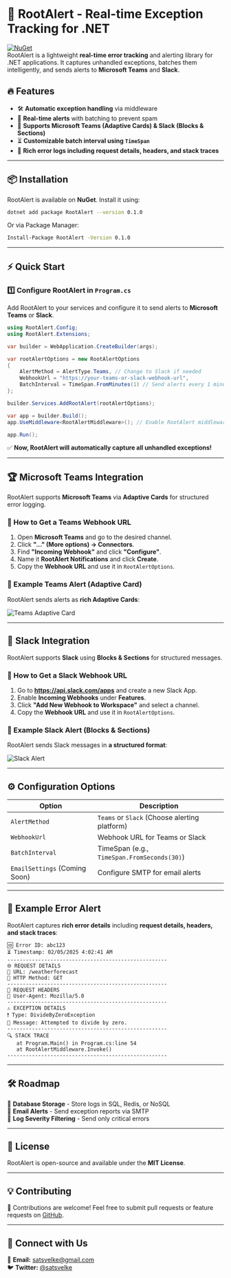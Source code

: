 # 🚀 RootAlert - Real-time Exception Tracking for .NET  
[![NuGet](https://img.shields.io/nuget/v/RootAlert.svg)](https://www.nuget.org/packages/RootAlert/0.1.0)  
RootAlert is a lightweight **real-time error tracking** and alerting library for .NET applications. It captures unhandled exceptions, batches them intelligently, and sends alerts to **Microsoft Teams** and **Slack**.

## 🔥 Features
- 🛠 **Automatic exception handling** via middleware  
- 🚀 **Real-time alerts** with batching to prevent spam  
- 📡 **Supports Microsoft Teams (Adaptive Cards) & Slack (Blocks & Sections)**  
- ⏳ **Customizable batch interval using `TimeSpan`**  
- 📩 **Rich error logs including request details, headers, and stack traces**  

---

## 📦 Installation
RootAlert is available on **NuGet**. Install it using:

```sh
dotnet add package RootAlert --version 0.1.0
```

Or via Package Manager:
```sh
Install-Package RootAlert -Version 0.1.0
```

---

## ⚡ Quick Start

### **1️⃣ Configure RootAlert in `Program.cs`**
Add RootAlert to your services and configure it to send alerts to **Microsoft Teams** or **Slack**.

```csharp
using RootAlert.Config;
using RootAlert.Extensions;

var builder = WebApplication.CreateBuilder(args);

var rootAlertOptions = new RootAlertOptions
{
    AlertMethod = AlertType.Teams, // Change to Slack if needed
    WebhookUrl = "https://your-teams-or-slack-webhook-url",
    BatchInterval = TimeSpan.FromMinutes(1) // Send alerts every 1 minute
};

builder.Services.AddRootAlert(rootAlertOptions);

var app = builder.Build();
app.UseMiddleware<RootAlertMiddleware>(); // Enable RootAlert middleware

app.Run();
```

✅ **Now, RootAlert will automatically capture all unhandled exceptions!**  

---

## 🏆 Microsoft Teams Integration
RootAlert supports **Microsoft Teams** via **Adaptive Cards** for structured error logging.

### **🔹 How to Get a Teams Webhook URL**
1. Open **Microsoft Teams** and go to the desired channel.  
2. Click **"…" (More options) → Connectors**.  
3. Find **"Incoming Webhook"** and click **"Configure"**.  
4. Name it **RootAlert Notifications** and click **Create**.  
5. Copy the **Webhook URL** and use it in `RootAlertOptions`.

### **🔹 Example Teams Alert (Adaptive Card)**
RootAlert sends alerts as **rich Adaptive Cards**:

![Teams Adaptive Card](https://user-images.githubusercontent.com/example/teams-card.png)

---

## 💬 Slack Integration
RootAlert supports **Slack** using **Blocks & Sections** for structured messages.

### **🔹 How to Get a Slack Webhook URL**
1. Go to **https://api.slack.com/apps** and create a new Slack App.  
2. Enable **Incoming Webhooks** under **Features**.  
3. Click **"Add New Webhook to Workspace"** and select a channel.  
4. Copy the **Webhook URL** and use it in `RootAlertOptions`.

### **🔹 Example Slack Alert (Blocks & Sections)**
RootAlert sends Slack messages in **a structured format**:

![Slack Alert](https://user-images.githubusercontent.com/example/slack-message.png)

---

## ⚙️ Configuration Options
| Option                        | Description                                   |
| ----------------------------- | --------------------------------------------- |
| `AlertMethod`                 | `Teams` or `Slack` (Choose alerting platform) |
| `WebhookUrl`                  | Webhook URL for Teams or Slack                |
| `BatchInterval`               | TimeSpan (e.g., `TimeSpan.FromSeconds(30)`)   |
| `EmailSettings` (Coming Soon) | Configure SMTP for email alerts               |

---

## 🚨 Example Error Alert
RootAlert captures **rich error details** including **request details, headers, and stack traces**:

```
🆔 Error ID: abc123
⏳ Timestamp: 02/05/2025 4:02:41 AM
----------------------------------------------------
🌐 REQUEST DETAILS
🔗 URL: /weatherforecast
📡 HTTP Method: GET
----------------------------------------------------
📩 REQUEST HEADERS
📝 User-Agent: Mozilla/5.0
----------------------------------------------------
⚠️ EXCEPTION DETAILS
❗ Type: DivideByZeroException
💬 Message: Attempted to divide by zero.
----------------------------------------------------
🔍 STACK TRACE
   at Program.Main() in Program.cs:line 54
   at RootAlertMiddleware.Invoke()
----------------------------------------------------
```

---

## 🛠 Roadmap
🔹 **Database Storage** - Store logs in SQL, Redis, or NoSQL  
🔹 **Email Alerts** - Send exception reports via SMTP  
🔹 **Log Severity Filtering** - Send only critical errors  

---

## 📜 License
RootAlert is open-source and available under the **MIT License**.

---

## 💡 Contributing
🚀 Contributions are welcome! Feel free to submit pull requests or feature requests on [GitHub](https://github.com/satsvelke/RootAlert).  

---

## 🔗 Connect with Us
📧 **Email:**  satsvelke@gmail.com  
🐦 **Twitter:** [@satsvelke](https://twitter.com/satsvelke)  

